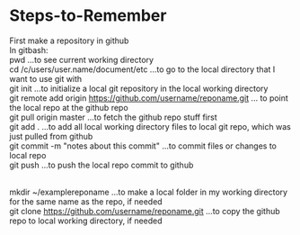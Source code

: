 Steps-to-Remember
=================
First make a repository in github<br>
In gitbash:<br>
pwd ...to see current working directory<br>
cd  /c/users/user.name/document/etc ...to go to the local directory that I want to use git with<br>
git init ...to initialize a local git repository in the local working directory<br>
git remote add origin https://github.com/username/reponame.git ... to point the local repo at the github repo<br>
git pull origin master ...to fetch the github repo stuff first<br>
git add . ...to add all local working directory files to local git repo, which was just pulled from github<br>
git commit -m "notes about this commit" ...to commit files or changes to local repo<br>
git push ...to push the local repo commit to github<br><br>


mkdir ~/examplereponame ...to make a local folder in my working directory for the same name as the repo, if needed<br>
git clone https://github.com/username/reponame.git ...to copy the github repo to local working directory, if needed<br>
